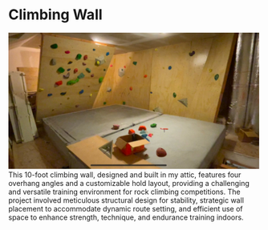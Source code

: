 # Climbing Wall
<img src="https://raw.githubusercontent.com/zgreenberg02/ClimbingWall/master/Images/ClimbingWall.jpg" alt="Climbing Wall" width="500">
<br />
This 10-foot climbing wall, designed and built in my attic, features four overhang angles and a customizable hold layout, providing a challenging and versatile training environment for rock climbing competitions. The project involved meticulous structural design for stability, strategic wall placement to accommodate dynamic route setting, and efficient use of space to enhance strength, technique, and endurance training indoors.
